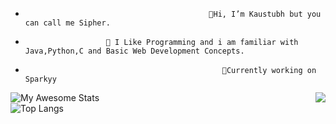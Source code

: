 -                                              👋Hi, I’m Kaustubh but you can call me Sipher. 
-                       👀 I Like Programming and i am familiar with Java,Python,C and Basic Web Development Concepts.
-                                                 🌱Currently working on Sparkyy



![My Awesome Stats](https://awesome-github-stats.azurewebsites.net/user-stats/Sipher2003?cardType=github&theme=tokyonight) <img src="https://api-breeze.herokuapp.com/api/card/516966089624649750?banner=https://wallpaper.dog/large/10767387.jpg&large_image=https://i.pinimg.com/originals/38/7f/d0/387fd00445d87ecec5486c259283008c.jpg&about=Focusing&small_image=https://nftevening.com/wp-content/uploads/2022/04/BAYC-PFP-NFT.png" align="right" />                                      
![Top Langs](https://github-readme-stats.vercel.app/api/top-langs/?username=Sipher2003&layout=compact&theme=tokyonight)





<!---
Sipher2003/Sipher2003 is a ✨ special ✨ repository because its `README.md` (this file) appears on your GitHub profile.
You can click the Preview link to take a look at your changes.
--->
